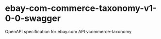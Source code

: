# ebay-com-commerce-taxonomy-v1-0-0-swagger
OpenAPI specification for ebay.com API vcommerce-taxonomy

